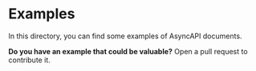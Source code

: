 # Examples

In this directory, you can find some examples of AsyncAPI documents.

**Do you have an example that could be valuable?** Open a pull request to contribute it.